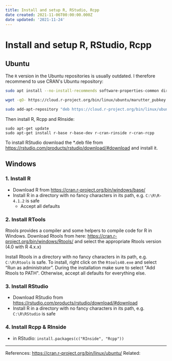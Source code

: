```yaml
---
title: Install and setup R, RStudio, Rcpp
date created: 2021-11-06T00:00:00.000Z
date updated: '2021-11-24'
---
```


# Install and setup R, RStudio, Rcpp

## Ubuntu

The `R` version in the Ubuntu repositories is usually outdated. I therefore recommend to use CRAN's Ubuntu repository:

```bash
sudo apt install --no-install-recommends software-properties-common dirmngr

wget -qO- https://cloud.r-project.org/bin/linux/ubuntu/marutter_pubkey.asc | sudo tee -a /etc/apt/trusted.gpg.d/cran_ubuntu_key.asc

sudo add-apt-repository "deb https://cloud.r-project.org/bin/linux/ubuntu $(lsb_release -cs)-cran40/"
```

Then install R, Rcpp and RInside:

```
sudo apt-get update
sudo apt-get install r-base r-base-dev r-cran-rinside r-cran-rcpp
```

To install RStudio download the *.deb file from <https://rstudio.com/products/rstudio/download/#download> and install it.

## Windows

### 1. Install R

- Download R from <https://cran.r-project.org/bin/windows/base/>
- Install R in a directory with no fancy characters in its path, e.g. `C:\R\R-4.1.2` is safe
  - Accept all defaults

### 2. Install RTools

Rtools provides a compiler and some helpers to compile code for R in Windows. Download Rtools from here: <https://cran.r-project.org/bin/windows/Rtools/> and select the appropriate Rtools version (4.0 with R 4.x.x)

Install Rtools in a directory with no fancy characters in its path, e.g. `C:\R\Rtools` is safe. To install, right click on the `Rtools40.exe` and select “Run as administrator”. During the installation make sure to select "Add Rtools to PATH". Otherwise, accept all defaults for everything else.

### 3. Install RStudio

- Download RStudio from https://rstudio.com/products/rstudio/download/#download
- Install R in a directory with no fancy characters in its path, e.g. `C:\R\RStudio` is safe

### 4. Install Rcpp & RInside

- in RStudio: `install.packages(c("RInside", "Rcpp"))`

---

References: https://cran.r-project.org/bin/linux/ubuntu/
Related: 
